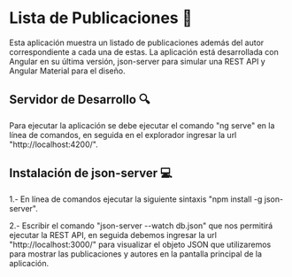 # Lista de Publicaciones :pencil:

Esta aplicación muestra un listado de publicaciones además del autor correspondiente a cada una de estas.
La aplicación está desarrollada con Angular en su última versión, json-server para simular una REST API y Angular Material para el diseño.

## Servidor de Desarrollo :mag:

Para ejecutar la aplicación se debe ejecutar el comando "ng serve" en la línea de comandos, en seguida en el explorador ingresar la url "http://localhost:4200/".

## Instalación de json-server :computer:

1.- En línea de comandos ejecutar la siguiente sintaxis "npm install -g json-server".

2.- Escribir el comando "json-server --watch db.json" que nos permitirá ejecutar la REST API, en seguida debemos ingresar la url "http://localhost:3000/" para visualizar el objeto JSON que utilizaremos para mostrar las publicaciones y autores en la pantalla principal de la aplicación.


